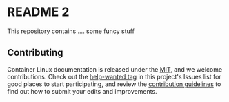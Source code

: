# README 2

This repository contains .... some funcy stuff

## Contributing

Container Linux documentation is released under the [MIT][license], and we welcome contributions. Check out the [help-wanted tag][help-wanted] in this project's Issues list for good places to start participating, and review the [contribution guidelines][contributing] to find out how to submit your edits and improvements.


[license]: LICENSE
[contributing]: CONTRIBUTING.md
[help-wanted]: https://github.com/fortedigital/sampledocs/issues?q=is%3Aopen+label%3Ahelp-wanted

